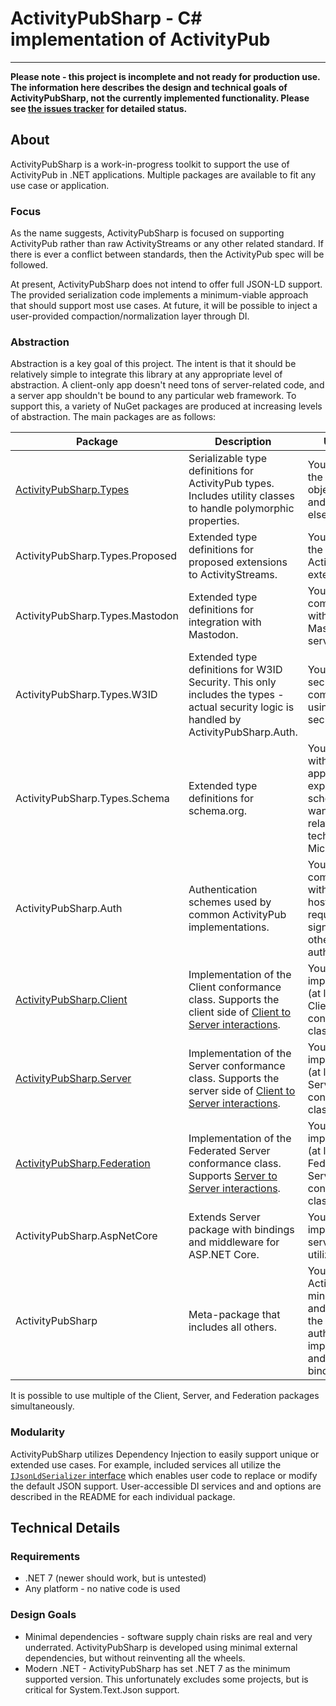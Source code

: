 ﻿# ActivityPubSharp - C# implementation of ActivityPub

---

**Please note - this project is incomplete and not ready for production use.
The information here describes the design and technical goals of ActivityPubSharp, not the currently implemented functionality.
Please see [the issues tracker](https://github.com/warriordog/ActivityPubSharp/issues) for detailed status.**

## About
ActivityPubSharp is a work-in-progress toolkit to support the use of ActivityPub in .NET applications.
Multiple packages are available to fit any use case or application.

### Focus
As the name suggests, ActivityPubSharp is focused on supporting ActivityPub rather than raw ActivityStreams or any other related standard.
If there is ever a conflict between standards, then the ActivityPub spec will be followed.

At present, ActivityPubSharp does not intend to offer full JSON-LD support.
The provided serialization code implements a minimum-viable approach that should support most use cases.
At future, it will be possible to inject a user-provided compaction/normalization layer through DI.

### Abstraction
Abstraction is a key goal of this project.
The intent is that it should be relatively simple to integrate this library at any appropriate level of abstraction.
A client-only app doesn't need tons of server-related code, and a server app shouldn't be bound to any particular web framework.
To support this, a variety of NuGet packages are produced at increasing levels of abstraction.
The main packages are as follows:


| Package                                               | Description                                                                                                                                                                    | Use Case                                                                                                                      |
|-------------------------------------------------------|--------------------------------------------------------------------------------------------------------------------------------------------------------------------------------|-------------------------------------------------------------------------------------------------------------------------------|
| [ActivityPubSharp.Types](ActivityPub.Types)           | Serializable type definitions for ActivityPub types. Includes utility classes to handle polymorphic properties.                                                                | You only need the ActivityPub object types, and nothing else.                                                                 |
| ActivityPubSharp.Types.Proposed                       | Extended type definitions for proposed extensions to ActivityStreams.                                                                                                          | You need to use the unreleased ActivityStreams extensions.                                                                    |
| ActivityPubSharp.Types.Mastodon                       | Extended type definitions for integration with Mastodon.                                                                                                                       | You are communicating with a Mastodon server.                                                                                 |
| ActivityPubSharp.Types.W3ID                           | Extended type definitions for W3ID Security. This only includes the types - actual security logic is handled by ActivityPubSharp.Auth.                                         | You need to secure communications using W3ID security.                                                                        |
| ActivityPubSharp.Types.Schema                         | Extended type definitions for schema.org.                                                                                                                                      | You integrate with an application that expects a schema, or you want to use a related technology like Microdata.              |
| ActivityPubSharp.Auth                                 | Authentication schemes used by common ActivityPub implementations.                                                                                                             | You will communicate with an external host which requires signatures or other authentication.                                 |
| [ActivityPubSharp.Client](ActivityPub.Client)         | Implementation of the Client conformance class. Supports the client side of [Client to Server interactions](https://www.w3.org/TR/activitypub/#client-to-server-interactions). | You are implementing (at least) the Client conformance class.                                                                 |
| [ActivityPubSharp.Server](ActivityPub.Server)         | Implementation of the Server conformance class. Supports the server side of [Client to Server interactions](https://www.w3.org/TR/activitypub/#client-to-server-interactions). | You are implementing (at least) the Server conformance class.                                                                 |
| [ActivityPubSharp.Federation](ActivityPub.Federation) | Implementation of the Federated Server conformance class. Supports [Server to Server interactions](https://www.w3.org/TR/activitypub/#server-to-server-interactions).          | You are implementing (at least) the Federated Server conformance class.                                                       |
| ActivityPubSharp.AspNetCore                           | Extends Server package with bindings and middleware for ASP.NET Core.                                                                                                          | You are implementing a server that will utilize ASP.NET.                                                                      |
| ActivityPubSharp                                      | Meta-package that includes all others.                                                                                                                                         | You want ActivityPub with minimal effort, and can accept the library authors' default implementations and 3rd-party bindings. |

It is possible to use multiple of the Client, Server, and Federation packages simultaneously.

### Modularity
ActivityPubSharp utilizes Dependency Injection to easily support unique or extended use cases.
For example, included services all utilize the [`IJsonLdSerializer` interface](ActivityPub.Types/Json/JsonLdSerializer.cs) which enables user code to replace or modify the default JSON support.
User-accessible DI services and and options are described in the README for each individual package.

## Technical Details

### Requirements
* .NET 7 (newer should work, but is untested)
* Any platform - no native code is used

### Design Goals
* Minimal dependencies - software supply chain risks are real and very underrated. ActivityPubSharp is developed using minimal external dependencies, but without reinventing all the wheels.
* Modern .NET - ActivityPubSharp has set .NET 7 as the minimum supported version. This unfortunately excludes some projects, but is critical for System.Text.Json support.